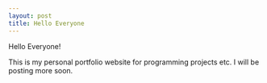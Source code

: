 ```yaml
---
layout: post
title: Hello Everyone
---
```


Hello Everyone! 

This is my personal portfolio website for programming projects etc. I will be posting more soon. 